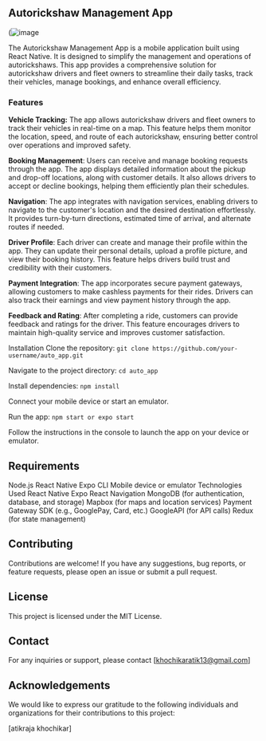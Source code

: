 ## Autorickshaw Management App    

(![image](https://github.com/atikvibs1326/auto_app/assets/64660852/77596e9d-9c39-461b-808e-020ec680ccde)   


The Autorickshaw Management App is a mobile application built using React Native. It is designed to simplify the management and operations of autorickshaws. This app provides a comprehensive solution for autorickshaw drivers and fleet owners to streamline their daily tasks, track their vehicles, manage bookings, and enhance overall efficiency.

### Features
**Vehicle Tracking:** The app allows autorickshaw drivers and fleet owners to track their vehicles in real-time on a map. This feature helps them monitor the location, speed, and route of each autorickshaw, ensuring better control over operations and improved safety.  


**Booking Management**: Users can receive and manage booking requests through the app. The app displays detailed information about the pickup and drop-off locations, along with customer details. It also allows drivers to accept or decline bookings, helping them efficiently plan their schedules.  


**Navigation**: The app integrates with navigation services, enabling drivers to navigate to the customer's location and the desired destination effortlessly. It provides turn-by-turn directions, estimated time of arrival, and alternate routes if needed.   

  
**Driver Profile**: Each driver can create and manage their profile within the app. They can update their personal details, upload a profile picture, and view their booking history. This feature helps drivers build trust and credibility with their customers.

**Payment Integration**: The app incorporates secure payment gateways, allowing customers to make cashless payments for their rides. Drivers can also track their earnings and view payment history through the app.

**Feedback and Rating**: After completing a ride, customers can provide feedback and ratings for the driver. This feature encourages drivers to maintain high-quality service and improves customer satisfaction.

Installation
Clone the repository: `git clone https://github.com/your-username/auto_app.git`  

Navigate to the project directory: `cd auto_app`  

Install dependencies: `npm install`  

Connect your mobile device or start an emulator.  

Run the app: `npm start or expo start`  

Follow the instructions in the console to launch the app on your device or emulator.  

## Requirements    

Node.js
React Native
Expo CLI
Mobile device or emulator
Technologies Used
React Native
Expo
React Navigation
MongoDB (for authentication, database, and storage)
Mapbox (for maps and location services)
Payment Gateway SDK (e.g., GooglePay, Card, etc.)
GoogleAPI (for API calls)
Redux (for state management)  


 ## **Contributing**  
 
Contributions are welcome! If you have any suggestions, bug reports, or feature requests, please open an issue or submit a pull request.

## **License**  

This project is licensed under the MIT License.  


## **Contact**  

For any inquiries or support, please contact [khochikaratik13@gmail.com]  


## **Acknowledgements**  

We would like to express our gratitude to the following individuals and organizations for their contributions to this project:

[atikraja khochikar]
